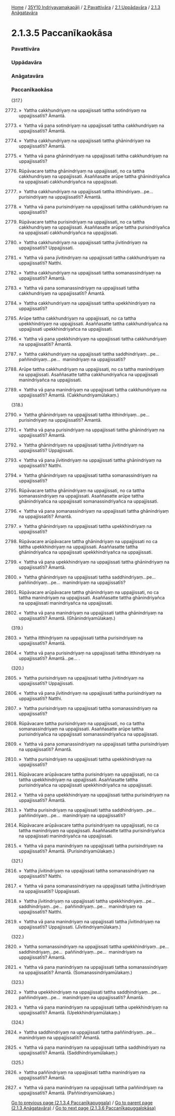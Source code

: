 
[Home](/) / [35Y10 Indriyayamakapāḷi](../../../../35Y10.md) / [2 Pavattivāra](../../../2.md) / [2.1 Uppādavāra](../../2.1.md) / [2.1.3 Anāgatavāra](../2.1.3.md)

# 2.1.3.5 Paccanīkaokāsa

### Pavattivāra

### Uppādavāra

### Anāgatavāra

### Paccanīkaokāsa

(317.)

2772. »  Yattha cakkhundriyaṃ na uppajjissati tattha sotindriyaṃ na uppajjissatīti? Āmantā.

2773. «  Yattha vā pana sotindriyaṃ na uppajjissati tattha cakkhundriyaṃ na uppajjissatīti? Āmantā.

2774. »  Yattha cakkhundriyaṃ na uppajjissati tattha ghānindriyaṃ na uppajjissatīti? Āmantā.

2775. «  Yattha vā pana ghānindriyaṃ na uppajjissati tattha cakkhundriyaṃ na uppajjissatīti?

2776. Rūpāvacare tattha ghānindriyaṃ na uppajjissati, no ca tattha cakkhundriyaṃ na uppajjissati. Asaññasatte arūpe tattha ghānindriyañca na uppajjissati cakkhundriyañca na uppajjissati.

2777. »  Yattha cakkhundriyaṃ na uppajjissati tattha itthindriyaṃ…pe…  purisindriyaṃ na uppajjissatīti? Āmantā.

2778. «  Yattha vā pana purisindriyaṃ na uppajjissati tattha cakkhundriyaṃ na uppajjissatīti?

2779. Rūpāvacare tattha purisindriyaṃ na uppajjissati, no ca tattha cakkhundriyaṃ na uppajjissati. Asaññasatte arūpe tattha purisindriyañca na uppajjissati cakkhundriyañca na uppajjissati.

2780. »  Yattha cakkhundriyaṃ na uppajjissati tattha jīvitindriyaṃ na uppajjissatīti? Uppajjissati.

2781. «  Yattha vā pana jīvitindriyaṃ na uppajjissati tattha cakkhundriyaṃ na uppajjissatīti? Natthi.

2782. »  Yattha cakkhundriyaṃ na uppajjissati tattha somanassindriyaṃ na uppajjissatīti? Āmantā.

2783. «  Yattha vā pana somanassindriyaṃ na uppajjissati tattha cakkhundriyaṃ na uppajjissatīti? Āmantā.

2784. »  Yattha cakkhundriyaṃ na uppajjissati tattha upekkhindriyaṃ na uppajjissatīti?

2785. Arūpe tattha cakkhundriyaṃ na uppajjissati, no ca tattha upekkhindriyaṃ na uppajjissati. Asaññasatte tattha cakkhundriyañca na uppajjissati upekkhindriyañca na uppajjissati.

2786. «  Yattha vā pana upekkhindriyaṃ na uppajjissati tattha cakkhundriyaṃ na uppajjissatīti? Āmantā.

2787. »  Yattha cakkhundriyaṃ na uppajjissati tattha saddhindriyaṃ…pe…  paññindriyaṃ…pe…  manindriyaṃ na uppajjissatīti?

2788. Arūpe tattha cakkhundriyaṃ na uppajjissati, no ca tattha manindriyaṃ na uppajjissati. Asaññasatte tattha cakkhundriyañca na uppajjissati manindriyañca na uppajjissati.

2789. «  Yattha vā pana manindriyaṃ na uppajjissati tattha cakkhundriyaṃ na uppajjissatīti? Āmantā. (Cakkhundriyamūlakaṃ.)

(318.)

2790. »  Yattha ghānindriyaṃ na uppajjissati tattha itthindriyaṃ…pe…  purisindriyaṃ na uppajjissatīti? Āmantā.

2791. «  Yattha vā pana purisindriyaṃ na uppajjissati tattha ghānindriyaṃ na uppajjissatīti? Āmantā.

2792. »  Yattha ghānindriyaṃ na uppajjissati tattha jīvitindriyaṃ na uppajjissatīti? Uppajjissati.

2793. «  Yattha vā pana jīvitindriyaṃ na uppajjissati tattha ghānindriyaṃ na uppajjissatīti? Natthi.

2794. »  Yattha ghānindriyaṃ na uppajjissati tattha somanassindriyaṃ na uppajjissatīti?

2795. Rūpāvacare tattha ghānindriyaṃ na uppajjissati, no ca tattha somanassindriyaṃ na uppajjissati. Asaññasatte arūpe tattha ghānindriyañca na uppajjissati somanassindriyañca na uppajjissati.

2796. «  Yattha vā pana somanassindriyaṃ na uppajjissati tattha ghānindriyaṃ na uppajjissatīti? Āmantā.

2797. »  Yattha ghānindriyaṃ na uppajjissati tattha upekkhindriyaṃ na uppajjissatīti?

2798. Rūpāvacare arūpāvacare tattha ghānindriyaṃ na uppajjissati no ca tattha upekkhindriyaṃ na uppajjissati. Asaññasatte tattha ghānindriyañca na uppajjissati upekkhindriyañca na uppajjissati.

2799. «  Yattha vā pana upekkhindriyaṃ na uppajjissati tattha ghānindriyaṃ na uppajjissatīti? Āmantā.

2800. »  Yattha ghānindriyaṃ na uppajjissati tattha saddhindriyaṃ…pe…  paññindriyaṃ…pe…  manindriyaṃ na uppajjissatīti?

2801. Rūpāvacare arūpāvacare tattha ghānindriyaṃ na uppajjissati, no ca tattha manindriyaṃ na uppajjissati. Asaññasatte tattha ghānindriyañca na uppajjissati manindriyañca na uppajjissati.

2802. «  Yattha vā pana manindriyaṃ na uppajjissati tattha ghānindriyaṃ na uppajjissatīti? Āmantā. (Ghānindriyamūlakaṃ.)

(319.)

2803. »  Yattha itthindriyaṃ na uppajjissati tattha purisindriyaṃ na uppajjissatīti? Āmantā.

2804. «  Yattha vā pana purisindriyaṃ na uppajjissati tattha itthindriyaṃ na uppajjissatīti? Āmantā…pe… .

(320.)

2805. »  Yattha purisindriyaṃ na uppajjissati tattha jīvitindriyaṃ na uppajjissatīti? Uppajjissati.

2806. «  Yattha vā pana jīvitindriyaṃ na uppajjissati tattha purisindriyaṃ na uppajjissatīti? Natthi.

2807. »  Yattha purisindriyaṃ na uppajjissati tattha somanassindriyaṃ na uppajjissatīti?

2808. Rūpāvacare tattha purisindriyaṃ na uppajjissati, no ca tattha somanassindriyaṃ na uppajjissati. Asaññasatte arūpe tattha purisindriyañca na uppajjissati somanassindriyañca na uppajjissati.

2809. «  Yattha vā pana somanassindriyaṃ na uppajjissati tattha purisindriyaṃ na uppajjissatīti? Āmantā.

2810. »  Yattha purisindriyaṃ na uppajjissati tattha upekkhindriyaṃ na uppajjissatīti?

2811. Rūpāvacare arūpāvacare tattha purisindriyaṃ na uppajjissati, no ca tattha upekkhindriyaṃ na uppajjissati. Asaññasatte tattha purisindriyañca na uppajjissati upekkhindriyañca na uppajjissati.

2812. «  Yattha vā pana upekkhindriyaṃ na uppajjissati tattha purisindriyaṃ na uppajjissatīti? Āmantā.

2813. »  Yattha purisindriyaṃ na uppajjissati tattha saddhindriyaṃ…pe…  paññindriyaṃ…pe…  manindriyaṃ na uppajjissatīti?

2814. Rūpāvacare arūpāvacare tattha purisindriyaṃ na uppajjissati, no ca tattha manindriyaṃ na uppajjissati. Asaññasatte tattha purisindriyañca na uppajjissati manindriyañca na uppajjissati.

2815. «  Yattha vā pana manindriyaṃ na uppajjissati tattha purisindriyaṃ na uppajjissatīti? Āmantā. (Purisindriyamūlakaṃ.)

(321.)

2816. »  Yattha jīvitindriyaṃ na uppajjissati tattha somanassindriyaṃ na uppajjissatīti? Natthi.

2817. «  Yattha vā pana somanassindriyaṃ na uppajjissati tattha jīvitindriyaṃ na uppajjissatīti? Uppajjissati.

2818. »  Yattha jīvitindriyaṃ na uppajjissati tattha upekkhindriyaṃ…pe…  saddhindriyaṃ…pe…  paññindriyaṃ…pe…  manindriyaṃ na uppajjissatīti? Natthi.

2819. «  Yattha vā pana manindriyaṃ na uppajjissati tattha jīvitindriyaṃ na uppajjissatīti? Uppajjissati. (Jīvitindriyamūlakaṃ.)

(322.)

2820. »  Yattha somanassindriyaṃ na uppajjissati tattha upekkhindriyaṃ…pe…  saddhindriyaṃ…pe…  paññindriyaṃ…pe…  manindriyaṃ na uppajjissatīti? Āmantā.

2821. «  Yattha vā pana manindriyaṃ na uppajjissati tattha somanassindriyaṃ na uppajjissatīti? Āmantā. (Somanassindriyamūlakaṃ.)

(323.)

2822. »  Yattha upekkhindriyaṃ na uppajjissati tattha saddhindriyaṃ…pe…  paññindriyaṃ…pe…  manindriyaṃ na uppajjissatīti? Āmantā.

2823. «  Yattha vā pana manindriyaṃ na uppajjissati tattha upekkhindriyaṃ na uppajjissatīti? Āmantā. (Upekkhindriyamūlakaṃ.)

(324.)

2824. »  Yattha saddhindriyaṃ na uppajjissati tattha paññindriyaṃ…pe…  manindriyaṃ na uppajjissatīti? Āmantā.

2825. «  Yattha vā pana manindriyaṃ na uppajjissati tattha saddhindriyaṃ na uppajjissatīti? Āmantā. (Saddhindriyamūlakaṃ.)

(325.)

2826. »  Yattha paññindriyaṃ na uppajjissati tattha manindriyaṃ na uppajjissatīti? Āmantā.

2827. «  Yattha vā pana manindriyaṃ na uppajjissati tattha paññindriyaṃ na uppajjissatīti? Āmantā. (Paññindriyamūlakaṃ.)

[Go to previous page (2.1.3.4 Paccanīkapuggala)](2.1.3.4.md) / [Go to parent page (2.1.3 Anāgatavāra)](../2.1.3.md) / [Go to next page (2.1.3.6 Paccanīkapuggalokāsa)](2.1.3.6.md)


